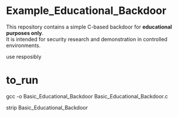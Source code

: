 # Example_Educational_Backdoor

This repository contains a simple C-based backdoor for **educational purposes only**.  
It is intended for security research and demonstration in controlled environments.

use resposibly

# to_run
gcc -o Basic_Educational_Backdoor Basic_Educational_Backdoor.c

strip Basic_Educational_Backdoor
